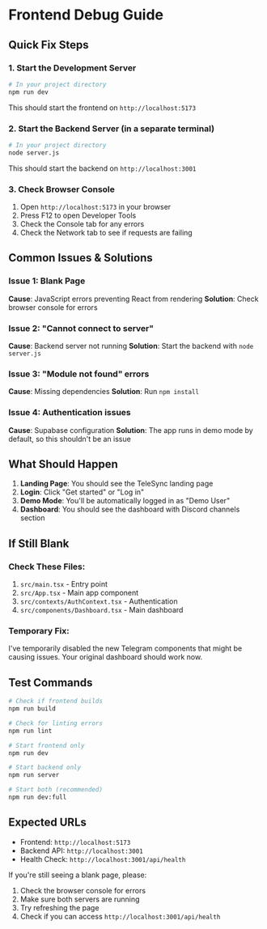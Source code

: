 # Frontend Debug Guide

## Quick Fix Steps

### 1. **Start the Development Server**
```bash
# In your project directory
npm run dev
```

This should start the frontend on `http://localhost:5173`

### 2. **Start the Backend Server** (in a separate terminal)
```bash
# In your project directory
node server.js
```

This should start the backend on `http://localhost:3001`

### 3. **Check Browser Console**
1. Open `http://localhost:5173` in your browser
2. Press F12 to open Developer Tools
3. Check the Console tab for any errors
4. Check the Network tab to see if requests are failing

## Common Issues & Solutions

### Issue 1: Blank Page
**Cause**: JavaScript errors preventing React from rendering
**Solution**: Check browser console for errors

### Issue 2: "Cannot connect to server"
**Cause**: Backend server not running
**Solution**: Start the backend with `node server.js`

### Issue 3: "Module not found" errors
**Cause**: Missing dependencies
**Solution**: Run `npm install`

### Issue 4: Authentication issues
**Cause**: Supabase configuration
**Solution**: The app runs in demo mode by default, so this shouldn't be an issue

## What Should Happen

1. **Landing Page**: You should see the TeleSync landing page
2. **Login**: Click "Get started" or "Log in" 
3. **Demo Mode**: You'll be automatically logged in as "Demo User"
4. **Dashboard**: You should see the dashboard with Discord channels section

## If Still Blank

### Check These Files:
1. `src/main.tsx` - Entry point
2. `src/App.tsx` - Main app component
3. `src/contexts/AuthContext.tsx` - Authentication
4. `src/components/Dashboard.tsx` - Main dashboard

### Temporary Fix:
I've temporarily disabled the new Telegram components that might be causing issues. Your original dashboard should work now.

## Test Commands

```bash
# Check if frontend builds
npm run build

# Check for linting errors
npm run lint

# Start frontend only
npm run dev

# Start backend only
npm run server

# Start both (recommended)
npm run dev:full
```

## Expected URLs

- Frontend: `http://localhost:5173`
- Backend API: `http://localhost:3001`
- Health Check: `http://localhost:3001/api/health`

If you're still seeing a blank page, please:
1. Check the browser console for errors
2. Make sure both servers are running
3. Try refreshing the page
4. Check if you can access `http://localhost:3001/api/health`




